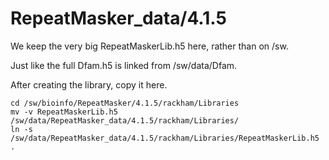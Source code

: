 RepeatMasker_data/4.1.5
=======================

We keep the very big RepeatMaskerLib.h5 here, rather than on /sw.

Just like the full Dfam.h5 is linked from /sw/data/Dfam.

After creating the library, copy it here.

    cd /sw/bioinfo/RepeatMasker/4.1.5/rackham/Libraries
    mv -v RepeatMaskerLib.h5 /sw/data/RepeatMasker_data/4.1.5/rackham/Libraries/
    ln -s /sw/data/RepeatMasker_data/4.1.5/rackham/Libraries/RepeatMaskerLib.h5 .

